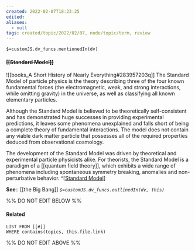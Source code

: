 ```yaml
---
created: 2022-02-07T18:23:25 
edited: 
aliases:
  - null
tags: created/topic/2022/02/07, node/topic/term, review
---
```

`$=customJS.dv_funcs.mentionedIn(dv)`

#### <s class="topic-title">[[Standard Model]]</s> 

![[books_A Short History of Nearly Everything#283957203q]]
The Standard Model of particle physics is the theory describing three of the four known fundamental forces (the electromagnetic, weak, and strong interactions, while omitting gravity) in the universe, as well as classifying all known elementary particles. 

Although the Standard Model is believed to be theoretically self-consistent and has demonstrated huge successes in providing experimental predictions, it leaves some phenomena unexplained and falls short of being a complete theory of fundamental interactions. The model does not contain any viable dark matter particle that possesses all of the required properties deduced from observational cosmology. 

The development of the Standard Model was driven by theoretical and experimental particle physicists alike. For theorists, the Standard Model is a paradigm of a [[quantum field theory]], which exhibits a wide range of phenomena including spontaneous symmetry breaking, anomalies and non-perturbative behavior. 
^[[Standard Model](https://en.wikipedia.org/wiki/Standard%20Model)]

**See**:: [[the Big Bang]]
*`$=customJS.dv_funcs.outlinedIn(dv, this)`*

%% DO NOT EDIT BELOW %%

#### Related 

```dataview
LIST FROM [[#]]
WHERE contains(topics, this.file.link)
```
%% DO NOT EDIT ABOVE %%
